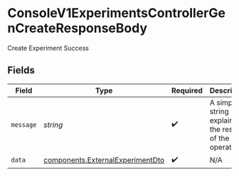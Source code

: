 # ConsoleV1ExperimentsControllerGenCreateResponseBody

Create Experiment Success


## Fields

| Field                                                                                | Type                                                                                 | Required                                                                             | Description                                                                          |
| ------------------------------------------------------------------------------------ | ------------------------------------------------------------------------------------ | ------------------------------------------------------------------------------------ | ------------------------------------------------------------------------------------ |
| `message`                                                                            | *string*                                                                             | :heavy_check_mark:                                                                   | A simple string explaining the result of the operation.                              |
| `data`                                                                               | [components.ExternalExperimentDto](../../models/components/externalexperimentdto.md) | :heavy_check_mark:                                                                   | N/A                                                                                  |